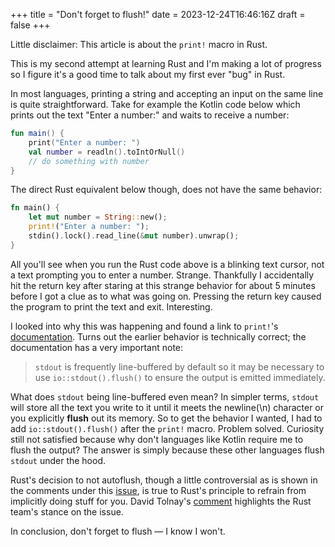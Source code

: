 +++
title = "Don't forget to flush!"
date = 2023-12-24T16:46:16Z
draft = false
+++

Little disclaimer: This article is about the `print!` macro in Rust. 

This is my second attempt at learning Rust and I'm making a lot of progress so I figure it's a good time to talk about my first ever "bug" in Rust. 

In most languages, printing a string and accepting an input on the same line is quite straightforward. Take for example the Kotlin code below which prints out the text "Enter a number:" and waits to receive a number:

```kotlin 
fun main() { 
	print("Enter a number: ")
	val number = readln().toIntOrNull()
	// do something with number
}
```

The direct Rust equivalent below though, does not have the same behavior:  
```rust
fn main() { 
	let mut number = String::new(); 
	print!("Enter a number: "); 
	stdin().lock().read_line(&mut number).unwrap(); 
}
```
All you'll see when you run the Rust code above is a blinking text cursor, not a text prompting you to enter a number. Strange. Thankfully I accidentally hit the return key after staring at this strange behavior for about 5 minutes before I got a clue as to what was going on. Pressing the return key caused the program to print the text and exit. Interesting. 

I looked into why this was happening and found a link to `print!`'s [documentation](https://doc.rust-lang.org/std/macro.print.html). Turns out the earlier behavior is technically correct; the documentation has a very important note: 

> `stdout` is frequently line-buffered by default so it may be necessary to use `io::stdout().flush()` to ensure the output is emitted immediately.

What does `stdout` being line-buffered even mean? In simpler terms, `stdout` will store all the text you write to it until it meets the newline(\n) character or you explicitly **flush** out its memory. So to get the behavior I wanted, I had to add `io::stdout().flush()` after the `print!` macro. Problem solved. Curiosity still not satisfied because why don't languages like Kotlin require me to flush the output? The answer is simply because these other languages flush `stdout` under the hood. 

Rust's decision to not autoflush, though a little controversial as is shown in the comments under this [issue](https://github.com/rust-lang/rust/issues/23818), is true to Rust's principle to refrain from implicitly doing stuff for you. David Tolnay's [comment](https://github.com/rust-lang/rust/issues/23818#issuecomment-349394249) highlights the Rust team's stance on the issue. 

In conclusion, don't forget to flush — I know I won't. 